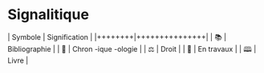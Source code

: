 # Signalitique

| Symbole | Signification | 
|++++++++|+++++++++++++++|
| 📚     | Bibliographie |
| 📜     | Chron -ique -ologie |
| ⚖      | Droit         | 
| 🚧     | En travaux  |
| 🕮 | Livre |
